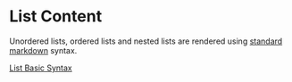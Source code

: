 # List Content

Unordered lists, ordered lists and nested lists are rendered using [standard markdown](https://guides.github.com/features/mastering-markdown/) syntax.

[List Basic Syntax](../_snippets/list-markdown-syntax.md ':include')

